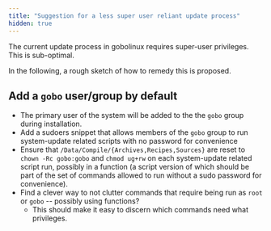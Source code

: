 ```yaml
---
title: "Suggestion for a less super user reliant update process"
hidden: true
---
```


The current update process in gobolinux requires super-user privileges. This is
sub-optimal.

In the following, a rough sketch of how to remedy this is proposed.

## Add a `gobo` user/group by default

-   The primary user of the system will be added to the the `gobo` group during
    installation.
-   Add a sudoers snippet that allows members of the `gobo` group to run
    system-update related scripts with no password for convenience
-   Ensure that `/Data/Compile/{Archives,Recipes,Sources}` are reset to
    `chown -Rc gobo:gobo` and `chmod ug+rw` on each system-update related script
    run, possibly in a function (a script version of which should be part of the
    set of commands allowed to run without a sudo password for convenience).
-   Find a clever way to not clutter commands that require being run as `root`
    or `gobo` -- possibly using functions?
    -   This should make it easy to discern which commands need what privileges.
